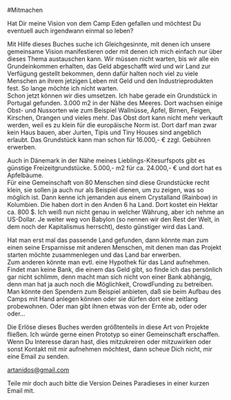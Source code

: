 #Mitmachen  
Hat Dir meine Vision von dem Camp Eden gefallen und möchtest Du eventuell auch irgendwann einmal so leben?    Mit Hilfe dieses Buches suche ich Gleichgesinnte, mit denen ich unsere gemeinsame Vision manifestieren oder mit denen ich mich einfach nur über dieses Thema austauschen kann. Wir müssen nicht warten, bis wir alle ein Grundeinkommen erhalten, das Geld abgeschafft wird und wir Land zur Verfügung gestellt bekommen, denn dafür halten noch viel zu viele Menschen an ihrem jetzigen Leben mit Geld und den Industrieprodukten fest. So lange möchte ich nicht warten.  Schon jetzt können wir dies umsetzen. Ich habe gerade ein Grundstück in Portugal gefunden. 3.000 m2 in der Nähe des Meeres. Dort wachsen einige Obst- und Nussorten wie zum Beispiel Wallnüsse, Äpfel, Birnen, Feigen, Kirschen, Orangen und vieles mehr. Das Obst dort kann nicht mehr verkauft werden, weil es zu klein für die europäische Norm ist. Dort darf man zwar kein Haus bauen, aber Jurten, Tipis und Tiny Houses sind angeblich erlaubt.Das Grundstück kann man schon für 16.000,- € zzgl. Gebühren erwerben.    Auch in Dänemark in der Nähe meines Lieblings-Kitesurfspots gibt es günstige Freizeitgrundstücke. 5.000,- m2 für ca. 24.000,- € und dort hat es Apfelbäume.  Für eine Gemeinschaft von 80 Menschen sind diese Grundstücke recht klein, sie sollen ja auch nur als Beispiel dienen, um zu zeigen, was so möglich ist. Dann kenne ich jemanden aus einem Crystalland (Rainbow) in Kolumbien. Die haben dort in den Anden 6 ha Land. Dort kostet ein Hektar ca. 800 $. Ich weiß nun nicht genau in welcher Währung, aber ich nehme an US-Dollar.Je weiter weg von Babylon (so nennen wir den Rest der Welt, in dem noch der Kapitalismus herrscht), desto günstiger wird das Land.    Hat man erst mal das passende Land gefunden, dann könnte man zum einen seine Ersparnisse mit anderen Menschen, mit denen man das Projekt starten möchte zusammenlegen und das Land bar erwerben.  Zum anderen könnte man evtl. eine Hypothek für das Land aufnehmen.Findet man keine Bank, die einem das Geld gibt, so finde ich das persönlich gar nicht schlimm, denn macht man sich nicht von einer Bank abhängig, denn man hat ja auch noch die Möglichkeit, CrowdFunding zu betreiben.Man könnte den Spendern zum Beispiel anbieten, daß sie beim Aufbau des Camps mit Hand anlegen können oder sie dürfen dort eine zeitlang probewohnen. Oder man gibt ihnen etwas von der Ernte ab, oder oder oder...    Die Erlöse dieses Buches werden größtenteils in diese Art von Projekte fließen. Ich würde gerne einen Prototyp so einer Gemeinschaft erschaffen. Wenn Du Interesse daran hast, dies mitzukreiren oder mitzuwirken oder sonst Kontakt mit mir aufnehmen möchtest, dann scheue Dich nicht, mir eine Email zu senden.    [artanidos@gmail.com](mailto:artanidos@gmail.com)    Teile mir doch auch bitte die Version Deines Paradieses in einer kurzen Email mit.